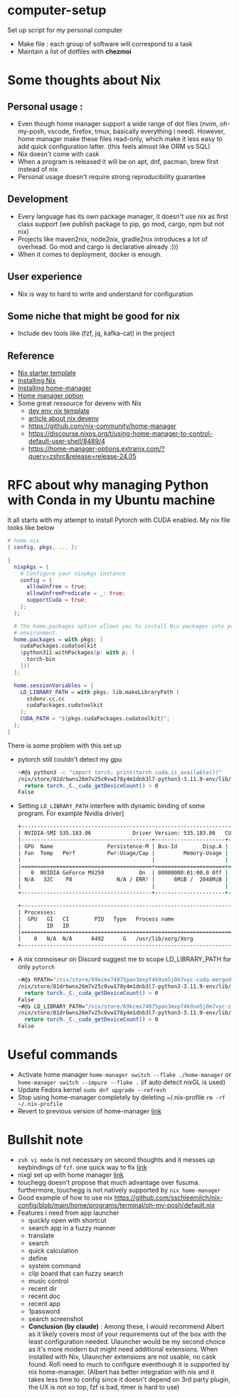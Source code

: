 # computer-setup
Set up script for my personal computer
+ Make file : each group of software will correspond to a task
+ Maintain a list of dotfiles with **chezmoi**

# Some thoughts about Nix

## Personal usage :
+ Even though home manager support a wide range of dot files (nvim, oh-my-posh, vscode, firefox, tmux, basically everything i need). However, home manager make these files read-only, which make it less easy to add quick configuration latter. (this feels almost like ORM vs SQL)
+ Nix doesn't come with cask
+ When a program is released it will be on apt, dnf, pacman, brew first instead of nix 
+ Personal usage doesn't require strong reproducibility guarantee

## Development
+ Every language has its own package manager, it doesn't use nix as first class support (we publish package to pip, go mod, cargo, npm but not nix)
+ Projects like maven2nix, node2nix, gradle2nix introduces a lot of overhead. Go mod and cargo is declarative already :)))
+ When it comes to deployment, docker is enough.

## User experience
+ Nix is way to hard to write and understand for configuration

## Some niche that might be good for nix 
+ Include dev tools like (fzf, jq, kafka-cat) in the project
  
## Reference 
+ [Nix starter template](https://github.com/Misterio77/nix-starter-configs)
+ [Installing Nix](https://github.com/DeterminateSystems/nix-installer)
+ [Installing home-manager](https://nix-community.github.io/home-manager/#sec-install-standalone)
+ [Home manager option](https://nix-community.github.io/home-manager/options.xhtml)
+ Some great ressource for devenv with Nix
  + [dev env nix template](https://github.com/the-nix-way/dev-templates)
  + [article about nix devenv](https://determinate.systems/posts/nix-direnv/)
  + https://github.com/nix-community/home-manager
  + https://discourse.nixos.org/t/using-home-manager-to-control-default-user-shell/8489/4
  + https://home-manager-options.extranix.com/?query=zshrc&release=release-24.05

# RFC about why managing Python with Conda in my Ubuntu machine
It all starts with my attempt to install Pytorch with CUDA enabled. My nix file looks like below
  
``` nix
# home.nix
{ config, pkgs, ... }:

{
  nixpkgs = {
    # Configure your nixpkgs instance
    config = {
      allowUnfree = true;
      allowUnfreePredicate = _: true;
      supportCuda = true;
    };
  };

  # The home.packages option allows you to install Nix packages into your
  # environment.
  home.packages = with pkgs; [
    cudaPackages.cudatoolkit
    (python311.withPackages(p: with p; [
      torch-bin
    ]))
  ];

  home.sessionVariables = {
    LD_LIBRARY_PATH = with pkgs; lib.makeLibraryPath [
      stdenv.cc.cc
      cudaPackages.cudatoolkit
    ];
    CUDA_PATH = "${pkgs.cudaPackages.cudatoolkit}";
  };
}
```

There is some problem with this set up
+ pytorch  still couldn't detect my gpu
  ``` sh
  ~#@❯ python3 -c "import torch; print(torch.cuda.is_available())"
  /nix/store/81drbwns26m7v25c0vw178y4m1dnb3l7-python3-3.11.9-env/lib/python3.11/site-packages/torch/cuda/init.py:118: UserWarning: CUDA initialization: Unexpected error from cudaGetDeviceCount(). Did you run some cuda functions before calling NumCudaDevices() that might have already set an error? Error 34: CUDA driver is a stub library (Triggered internally at ../c10/cuda/CUDAFunctions.cpp:108.)
    return torch._C._cuda_getDeviceCount() > 0
  False
  ```

+ Setting `LD_LIBRARY_PATH` interfere with dynamic binding of some program. For example Nvidia driver]
  ``` sh
  +---------------------------------------------------------------------------------------+
  | NVIDIA-SMI 535.183.06             Driver Version: 535.183.06   CUDA Version: ERR!     |
  |-----------------------------------------+----------------------+----------------------+
  | GPU  Name                 Persistence-M | Bus-Id        Disp.A | Volatile Uncorr. ECC |
  | Fan  Temp   Perf          Pwr:Usage/Cap |         Memory-Usage | GPU-Util  Compute M. |
  |                                         |                      |               MIG M. |
  |=========================================+======================+======================|
  |   0  NVIDIA GeForce MX250           On  | 00000000:01:00.0 Off |                  N/A |
  | N/A   32C    P8              N/A / ERR! |      6MiB /  2048MiB |      0%      Default |
  |                                         |                      |                  N/A |
  +-----------------------------------------+----------------------+----------------------+

  +---------------------------------------------------------------------------------------+
  | Processes:                                                                            |
  |  GPU   GI   CI        PID   Type   Process name                            GPU Memory |
  |        ID   ID                                                             Usage      |
  |=======================================================================================|
  |    0   N/A  N/A      6492      G   /usr/lib/xorg/Xorg                            4MiB |
  +---------------------------------------------------------------------------------------+
  ```

+ A nix connoiseur on Discord suggest me to scope LD_LIBRARY_PATH for only `pytorch`
  ```sh
  ~#@❯ RPATH="/nix/store/69kcmx74075pan3mxpf4k9sm5j0m7vyc-cuda-merged-12.2/lib/" CUDA_PATH="/nix/store/69kcmx74075pan3mxpf4k9sm5j0m7vyc-cuda-merged-12.2/" python3 -c "import torch; print(torch.cuda.is_available())"
  /nix/store/81drbwns26m7v25c0vw178y4m1dnb3l7-python3-3.11.9-env/lib/python3.11/site-packages/torch/cuda/__init__.py:118: UserWarning: CUDA initialization: Unexpected error from cudaGetDeviceCount(). Did you run some cuda functions before calling NumCudaDevices() that might have already set an error? Error 34: CUDA driver is a stub library (Triggered internally at ../c10/cuda/CUDAFunctions.cpp:108.)
    return torch._C._cuda_getDeviceCount() > 0
  False
  ~#@❯ LD_LIBRARY_PATH="/nix/store/69kcmx74075pan3mxpf4k9sm5j0m7vyc-cuda-merged-12.2/lib/" CUDA_PATH="/nix/store/69kcmx74075pan3mxpf4k9sm5j0m7vyc-cuda-merged-12.2/" python3 -c "import torch; print(torch.cuda.is_available())"
  /nix/store/81drbwns26m7v25c0vw178y4m1dnb3l7-python3-3.11.9-env/lib/python3.11/site-packages/torch/cuda/__init__.py:118: UserWarning: CUDA initialization: Unexpected error from cudaGetDeviceCount(). Did you run some cuda functions before calling NumCudaDevices() that might have already set an error? Error 34: CUDA driver is a stub library (Triggered internally at ../c10/cuda/CUDAFunctions.cpp:108.)
    return torch._C._cuda_getDeviceCount() > 0
  False
  ```


# Useful commands
+ Activate home manager `home-manager switch --flake ./home-manager` or `home-manager switch --impure --flake .` (if auto detect nixGL is used)
+ Update Fedora kernel `sudo dnf upgrade --refresh`
+ Stop using home-manager completely by deleting ~/.nix-profile `rm -rf ~/.nix-profile`
+ Revert to previous version of home-manager [link](https://nix-community.github.io/home-manager/index.xhtml#sec-usage-rollbacks)

# Bullshit note
+ `zsh vi mode` is not necessary on second thoughts and it messes up keybindings of `fzf`. one quick way to fix [link](https://stackoverflow.com/questions/73033698/fzf-keybindings-doesnt-work-with-zsh-vi-mode)
+ nixgl set up with home manager [link](https://github.com/nix-community/nixgl/issues/114#issuecomment-1585323281)
+ touchegg doesn't propose that much advantage over fusuma. furthermore, touchegg is not natively supported by `nix home-manager`
+ Good example of how to use nix https://github.com/sschleemilch/nix-config/blob/main/home/programs/terminal/oh-my-posh/default.nix
+ Features i need from app launcher 
  + quickly open with shortcut
  + search app in a fuzzy manner   
  + translate   
  + search   
  + quick calculation   
  + define    
  + system command   
  + clip board that can fuzzy search   
  + music control   
  + recent dir    
  + recent doc    
  + recent app   
  + 1password   
  + search screenshot
  + **Conclusion (by claude)** : Among these, I would recommend Albert as it likely covers most of your requirements out of the box with the least configuration needed. Ulauncher would be my second choice as it's more modern but might need additional extensions. When installed with Nix, Ulauncher extensions are not usable, no cask found. Rofi need to much to configure eventhough it is supported by nix home-manager. (Albert has better integration with nix and it takes less time to config since it doesn't depend on 3rd party plugin, the UX is not so top, fzf is bad, timer is hard to use)
